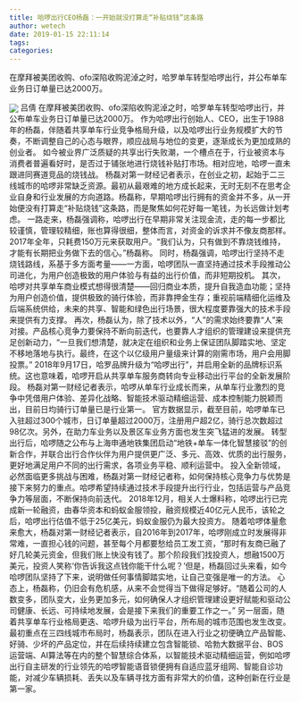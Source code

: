 ```yaml
---
title: 哈啰出行CEO杨磊：一开始就没打算走“补贴烧钱”这条路
author: wetech
date: 2019-01-15 22:11:14
tags: 
categories: 
---
```

在摩拜被美团收购、ofo深陷收购泥淖之时，哈罗单车转型哈啰出行，并公布单车业务日订单量已达2000万。
<!-- more -->
<img align="center" border="0" src="https://imgcdn.yicai.com/uppics/images/2019/01/ca2598164bf77e8e42398ff3a76470d1.jpg" />
吕倩
在摩拜被美团收购、ofo深陷收购泥淖之时，哈罗单车转型哈啰出行，并公布单车业务日订单量已达2000万。
作为哈啰出行创始人、CEO，出生于1988年的杨磊，伴随着共享单车行业竞争格局升级，以及哈啰出行业务规模扩大的节奏，不断调整自己的心态与眼界，顺应战局与地位的变更，逐渐成长为更加成熟的创业者。
如今被业界广泛质疑的共享出行失败潮，一个槽点在于，行业被资本与消费者普遍看好时，是否过于铺张地进行烧钱补贴打市场。相对应地，哈啰一直未跟进同赛道竞品的烧钱战。
杨磊对第一财经记者表示，在创业之初，起始于二三线城市的哈啰非常缺乏资源。最初从最艰难的地方成长起来，无时无刻不在思考企业自身和行业发展的方向道路。杨磊称，早期哈啰出行拥有的资金并不多，从一开始便没有打算走“补贴烧钱”这条路，而是聚焦如何花好每一笔钱，为长远做计划考虑。
一路走来，杨磊强调称，哈啰出行在早期非常关注现金流，走的每一步都比较谨慎，管理较精细，账也算得很细，整体而言，对资金的诉求并不像友商那样。2017年全年，只耗费150万元来获取用户。“我们认为，只有做到不靠烧钱维持，才能有长期把业务做下去的信心。”杨磊称。
同时，杨磊强调，哈啰出行坚持不走烧钱路线，系基于多方面考量——一方面，哈啰团队一直坚持通过技术手段推动公司进化，为用户创造极致的用户体验与有益的出行价值，而非短期投机。
其次，哈啰对共享单车商业模式想得很清楚——回归商业本质，提升自我造血功能；坚持为用户创造价值，提供极致的骑行体验，而非靠押金生存；重视前端精细化运维及后端系统供给，未来的共享、智能和绿色出行场景，很大程度要靠强大的技术手段来提供有力支撑。
再次，杨磊认为，除了技术以外，“人”的需求始终要靠“人”来对接。产品核心竞争力要保持不断向前迭代，也要靠人才组织的管理建设来提供充足创新动力，“一旦我们想清楚，就决定在组织和业务上保证团队脚踏实地、坚定不移地落地与执行。最终，在这个以亿级用户量级来计算的刚需市场，用户会用脚投票。”
2018年9月17日，哈罗品牌升级为“哈啰出行”，并启用全新的品牌标识系统。这也意味着，哈啰开启从共享单车服务商转向专业移动出行平台的全新发展阶段。
杨磊对第一财经记者表示，哈啰从单车行业成长而来，从单车行业激烈的竞争中凭借用户体验、差异化战略、智能技术驱动精细运营、成本控制能力脱颖而出，目前日均骑行订单量已是行业第一。
官方数据显示，截至目前，哈啰单车已入驻超过300个城市，日订单量超过2000万，注册用户超2亿，骑行总次数超过98亿次。另外，在助力车业务以及景区车业务方面也发生突飞猛进的发展。
转型出行后，哈啰随之公布与上海申通地铁集团启动“地铁+单车一体化智慧接驳”的创新合作，并联合出行合作伙伴为用户提供更广泛、多元、高效、优质的出行服务，更好地满足用户不同的出行需求，各项业务平稳、顺利运营中。
投入全新领域，必然面临更多挑战与困难，杨磊对第一财经记者称，如何保持核心竞争力与优势是接下来努力的重点。哈啰希望持续通过技术手段提升出行行业，包括运营与产品竞争力等层面，不断保持向前迭代。
2018年12月，相关人士爆料称，哈啰出行已完成新一轮融资，由春华资本和蚂蚁金服领投，融资规模近40亿元人民币，该轮之后，哈啰出行估值不低于25亿美元，蚂蚁金服仍为最大投资方。
随着哈啰体量愈来愈大，杨磊对第一财经记者表示，自2016年到2017年，哈啰刚成立时发展得非常难，一直担心钱的问题，甚至每个月都要愁给员工发工资，“那时有友商已融了好几轮美元资金，但我们账上快没有钱了。那个阶段我们找投资人，想融1500万美元，投资人笑称‘你告诉我这点钱你能干什么呢？’但是，杨磊回过头来看，如今哈啰团队坚持了下来，说明做任何事情脚踏实地，让自己变强是唯一的方法。
心态上，杨磊称，仍旧会有危机感，从来不会觉得当下做得足够好。“随着公司的人数变多，团队变大，业务更加多元，如何确保人才组织管理建设更好赋能和驱动公司健康、长远、可持续地发展，会是接下来我们的重要工作之一。”
另一层面，随着共享单车行业格局更迭、哈啰升级为出行平台，所布局的城市范围也发生改变。
最初重点在三四线城市布局时，杨磊表示，团队在进入行业之初便确立产品智能、好骑、少坏的产品定位，并在后续持续建立包含智能锁、哈勃大数据平台、BOS运营端、AI算法等在内的整个智慧综合体系，以智能技术驱动精细运营，例如哈啰出行自主研发的行业领先的哈啰智能语音锁便拥有自适应蓝牙组网、智能自诊功能，对减少车辆损耗、丢失以及车辆寻找方面有非常大的价值，这种创新在行业是第一家。
 
 
